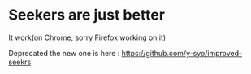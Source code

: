 # Seekers are just better

It work(on Chrome, sorry Firefox working on it)

Deprecated the new one is here :
https://github.com/y-syo/improved-seekrs
